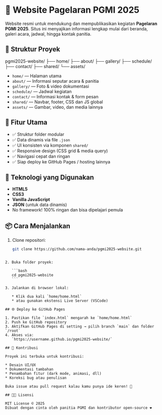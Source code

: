 # 🌟 Website Pagelaran PGMI 2025

Website resmi untuk mendukung dan mempublikasikan kegiatan **Pagelaran PGMI 2025**. Situs ini menyajikan informasi lengkap mulai dari beranda, galeri acara, jadwal, hingga kontak panitia.

## 📁 Struktur Proyek

pgmi2025-website/
├── home/
├── about/
├── gallery/
├── schedule/
├── contact/
├── shared/
└── assets/

- `home/` — Halaman utama
- `about/` — Informasi seputar acara & panitia
- `gallery/` — Foto & video dokumentasi
- `schedule/` — Jadwal kegiatan
- `contact/` — Informasi kontak & form pesan
- `shared/` — Navbar, footer, CSS dan JS global
- `assets/` — Gambar, video, dan media lainnya

## 🚀 Fitur Utama

- ✅ Struktur folder modular
- ✅ Data dinamis via file `.json`
- ✅ UI konsisten via komponen `shared/`
- ✅ Responsive design (CSS grid & media query)
- ✅ Navigasi cepat dan ringan
- ✅ Siap deploy ke GitHub Pages / hosting lainnya

## 🔧 Teknologi yang Digunakan

- **HTML5**
- **CSS3**
- **Vanilla JavaScript**
- **JSON** (untuk data dinamis)
- No framework! 100% ringan dan bisa dipelajari pemula

## 📦 Cara Menjalankan

1. Clone repositori:

   ```bash
   git clone https://github.com/nama-anda/pgmi2025-website.git
````

2. Buka folder proyek:

   ```bash
   cd pgmi2025-website
   ```

3. Jalankan di browser lokal:

   * Klik dua kali `home/home.html`
   * atau gunakan ekstensi Live Server (VSCode)

## 🌐 Deploy ke GitHub Pages

1. Pastikan file `index.html` mengarah ke `home/home.html`
2. Push ke GitHub repository
3. Aktifkan GitHub Pages di setting → pilih branch `main` dan folder `/root`
4. Akses via:
   `https://username.github.io/pgmi2025-website/`

## 🙌 Kontribusi

Proyek ini terbuka untuk kontribusi:

* Desain UI/UX
* Dokumentasi tambahan
* Penambahan fitur (dark mode, animasi, dll)
* Koreksi bug atau penulisan

Buka issue atau pull request kalau kamu punya ide keren! 🚀

## 🧑‍🎓 Lisensi

MIT License © 2025
Dibuat dengan cinta oleh panitia PGMI dan kontributor open-source ❤️
